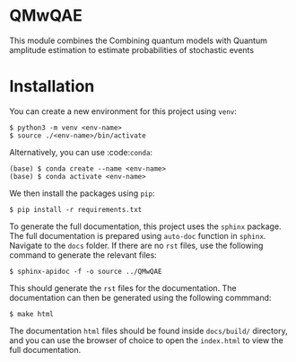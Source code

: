 # QMwQAE
This module combines the Combining quantum models with Quantum amplitude estimation to estimate probabilities of stochastic events

# Installation

You can create a new environment for this project using `venv`:

    $ python3 -m venv <env-name>
    $ source ./<env-name>/bin/activate

Alternatively, you can use :code:`conda`:

    (base) $ conda create --name <env-name> 
    (base) $ conda activate <env-name>

We then install the packages using `pip`:
    
    $ pip install -r requirements.txt

To generate the full documentation, this project uses the `sphinx` package. The full documentation is prepared using `auto-doc` function in `sphinx`. Navigate to the `docs` folder. If there are no `rst` files, use the following command to generate the relevant files:

    $ sphinx-apidoc -f -o source ../QMwQAE

This should generate the `rst` files for the documentation. The documentation can then be generated using the following commmand:

    $ make html

The documentation `html` files should be found inside `docs/build/` directory, and you can use the browser of choice to open the `index.html` to view the full documentation.
